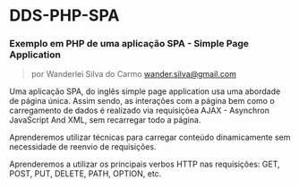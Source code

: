 # DDS-PHP-SPA
### Exemplo em PHP de uma aplicação SPA - Simple Page Application

> por Wanderlei Silva do Carmo <wander.silva@gmail.com>

Uma aplicação SPA, do inglês simple page application usa uma abordade de página única. Assim sendo, as interações com a página bem como o carregamento de dados é realizado via requisiçõea AJAX - Asynchron JavaScript And XML, sem recarregar todo a página.

Aprenderemos utilizar técnicas para carregar conteúdo dinamicamente sem necessidade de reenvio de requisições.

Aprenderemos a utilizar os principais verbos HTTP nas requisições: GET, POST, PUT, DELETE, PATH, OPTION, etc.
